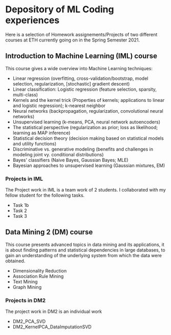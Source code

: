 # Depository of ML Coding experiences 
Here is a selection of Homework assignements/Projects of two different courses at ETH currently going on in the Spring Semester 2021.

## Introduction to Machine Learning (IML) course 
This course gives a wide overview into Machine Learning techniques:
- Linear regression (overfitting, cross-validation/bootstrap, model selection, regularization, [stochastic] gradient descent)
- Linear classification: Logistic regression (feature selection, sparsity, multi-class)
- Kernels and the kernel trick (Properties of kernels; applications to linear and logistic regression); k-nearest neighbor
- Neural networks (backpropagation, regularization, convolutional neural networks)
- Unsupervised learning (k-means, PCA, neural network autoencoders)
- The statistical perspective (regularization as prior; loss as likelihood; learning as MAP inference)
- Statistical decision theory (decision making based on statistical models and utility functions)
- Discriminative vs. generative modeling (benefits and challenges in modeling joint vy. conditional distributions)
- Bayes' classifiers (Naive Bayes, Gaussian Bayes; MLE)
- Bayesian approaches to unsupervised learning (Gaussian mixtures, EM)

### Projects in IML
The Project work in IML is a team work of 2 students. I collaborated with my fellow student for the following tasks.
- Task 1b
- Task 2
- Task 3

## Data Mining 2 (DM) course
This course presents advanced topics in data mining and its applications, it is about finding patterns and statistical dependencies in large databases, to gain an understanding of the underlying system from which the data were obtained.

- Dimensionality Reduction
- Association Rule Mining
- Text Mining
- Graph Mining

### Projects in DM2
The project work in DM2 is an individual work
- DM2_PCA_SVD
- DM2_KernelPCA_DataImputationSVD

